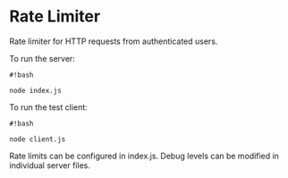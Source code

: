 # Rate Limiter #

Rate limiter for HTTP requests from authenticated users.

To run the server: 

```
#!bash

node index.js
```

To run the test client:

```
#!bash

node client.js
```

Rate limits can be configured in index.js.
Debug levels can be modified in individual server files.
